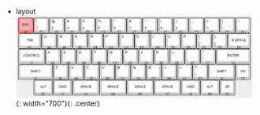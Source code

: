 - layout
![title](https://github.com/yukinpl/DanielKB/blob/main/layout.png){: width="700"}{: .center}  
&nbsp;&nbsp;  
&nbsp;&nbsp;  

